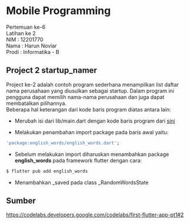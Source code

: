 # Mobile Programming

Pertemuan ke-6 </br>
Latihan ke 2 </br>
NIM : 12201770 </br>
Nama : Harun Noviar </br>
Prodi : Informatika - B

## Project 2 startup_namer

Project ke-2 adalah contoh program sederhana menampilkan list daftar nama perusahaan yang diusulkan sebagai startup. Dalam program ini pengguna dapat memilih nama-nama perusahaan dan juga dapat membatalkan pilihannya. </br>
Beberapa hal keterangan dari kode baris program diatas antara lain:

- Merubah isi dari lib/main.dart dengan kode baris program dari [sini](https://github.com/flutter/codelabs/blob/master/startup_namer/step4_infinite_list/lib/main.dart)

- Melakukan penambahan import package pada baris awal yaitu:

```ruby
'package:english_words/english_words.dart';
```

- Sebelum melakukan import diharuskan menambahkan package <b>english_words</b> pada framework flutter dengan cara:

```ruby
$ flutter pub add english_words
```

- Menambahkan \_saved pada class \_RandomWordsState

## Sumber

https://codelabs.developers.google.com/codelabs/first-flutter-app-pt1#2
